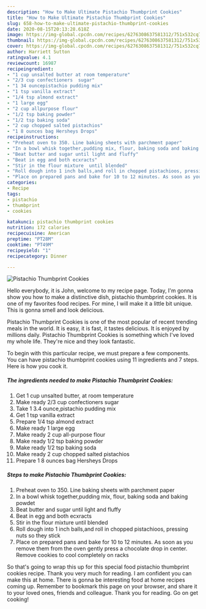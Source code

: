 ```yaml
---
description: "How to Make Ultimate Pistachio Thumbprint Cookies"
title: "How to Make Ultimate Pistachio Thumbprint Cookies"
slug: 658-how-to-make-ultimate-pistachio-thumbprint-cookies
date: 2020-08-15T20:13:28.618Z
image: https://img-global.cpcdn.com/recipes/6276308637581312/751x532cq70/pistachio-thumbprint-cookies-recipe-main-photo.jpg
thumbnail: https://img-global.cpcdn.com/recipes/6276308637581312/751x532cq70/pistachio-thumbprint-cookies-recipe-main-photo.jpg
cover: https://img-global.cpcdn.com/recipes/6276308637581312/751x532cq70/pistachio-thumbprint-cookies-recipe-main-photo.jpg
author: Harriett Sutton
ratingvalue: 4.1
reviewcount: 16987
recipeingredient:
- "1 cup unsalted butter at room temperature"
- "2/3 cup confectioners  sugar"
- "1 34 ouncepistachio pudding mix"
- "1 tsp vanilla extract"
- "1/4 tsp almond extract"
- "1 large egg"
- "2 cup allpurpose flour"
- "1/2 tsp baking powder"
- "1/2 tsp baking soda"
- "2 cup chopped salted pistachios"
- "1 8 ounces bag Hersheys Drops"
recipeinstructions:
- "Preheat oven to 350. Line baking sheets with parchment paper"
- "In a bowl whisk together,pudding mix, flour, baking soda and baking powdet"
- "Beat butter and sugar until light and fluffy"
- "Beat in egg and both ecxracts"
- "Stir in the flour mixture  until blended"
- "Roll dough into 1 inch balls,and roll in chopped pistachioos, pressing nuts so they stick"
- "Place on prepared pans and bake for 10 to 12 minutes. As soon as you remove them from the oven gently press a chocolate drop in center. Remove cookies to cool completely  on racks"
categories:
- Recipe
tags:
- pistachio
- thumbprint
- cookies

katakunci: pistachio thumbprint cookies 
nutrition: 172 calories
recipecuisine: American
preptime: "PT28M"
cooktime: "PT49M"
recipeyield: "1"
recipecategory: Dinner

---
```



![Pistachio Thumbprint Cookies](https://img-global.cpcdn.com/recipes/6276308637581312/751x532cq70/pistachio-thumbprint-cookies-recipe-main-photo.jpg)

Hello everybody, it is John, welcome to my recipe page. Today, I'm gonna show you how to make a distinctive dish, pistachio thumbprint cookies. It is one of my favorites food recipes. For mine, I will make it a little bit unique. This is gonna smell and look delicious.



Pistachio Thumbprint Cookies is one of the most popular of recent trending meals in the world. It is easy, it is fast, it tastes delicious. It is enjoyed by millions daily. Pistachio Thumbprint Cookies is something which I've loved my whole life. They're nice and they look fantastic.


To begin with this particular recipe, we must prepare a few components. You can have pistachio thumbprint cookies using 11 ingredients and 7 steps. Here is how you cook it.

<!--inarticleads1-->

##### The ingredients needed to make Pistachio Thumbprint Cookies:

1. Get 1 cup unsalted butter, at room temperature
1. Make ready 2/3 cup confectioners  sugar
1. Take 1 3.4 ounce,pistachio pudding mix
1. Get 1 tsp vanilla extract
1. Prepare 1/4 tsp almond extract
1. Make ready 1 large egg
1. Make ready 2 cup all-purpose flour
1. Make ready 1/2 tsp baking powder
1. Make ready 1/2 tsp baking soda
1. Make ready 2 cup chopped salted pistachios
1. Prepare 1 8 ounces bag Hersheys Drops




<!--inarticleads2-->

##### Steps to make Pistachio Thumbprint Cookies:

1. Preheat oven to 350. Line baking sheets with parchment paper
1. In a bowl whisk together,pudding mix, flour, baking soda and baking powdet
1. Beat butter and sugar until light and fluffy
1. Beat in egg and both ecxracts
1. Stir in the flour mixture  until blended
1. Roll dough into 1 inch balls,and roll in chopped pistachioos, pressing nuts so they stick
1. Place on prepared pans and bake for 10 to 12 minutes. As soon as you remove them from the oven gently press a chocolate drop in center. Remove cookies to cool completely  on racks




So that's going to wrap this up for this special food pistachio thumbprint cookies recipe. Thank you very much for reading. I am confident you can make this at home. There is gonna be interesting food at home recipes coming up. Remember to bookmark this page on your browser, and share it to your loved ones, friends and colleague. Thank you for reading. Go on get cooking!

